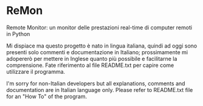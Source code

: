 ReMon
=====

Remote Monitor: un monitor delle prestazioni real-time di computer remoti in Python

Mi dispiace ma questo progetto è nato in lingua italiana, quindi ad oggi sono presenti solo commenti e documentazione in Italiano; prossimamente mi adopererò per mettere in Inglese quanto più possibile e facilitarne la comprensione.
Fate riferimento al file README.txt per capire come utilizzare il programma.

I'm sorry for non-Italian developers but all explanations, comments and documentation are in Italian language only.
Please refer to README.txt file for an "How To" of the program.
